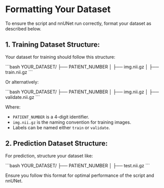 # Formatting Your Dataset

To ensure the script and nnUNet run correctly, format your dataset as described below.

## 1. Training Dataset Structure:

Your dataset for training should follow this structure:

\```bash
YOUR_DATASET/
    ├── PATIENT_NUMBER
    │   ├── img.nii.gz
    │   ├── train.nii.gz
\```

Or alternatively:

\```bash
YOUR_DATASET/
    ├── PATIENT_NUMBER
    │   ├── img.nii.gz
    │   ├── validate.nii.gz
\```

Where:
- `PATIENT_NUMBER` is a 4-digit identifier.
- `img.nii.gz` is the naming convention for training images.
- Labels can be named either `train` or `validate`.

## 2. Prediction Dataset Structure:

For prediction, structure your dataset like:

\```bash
YOUR_DATASET/
    ├── PATIENT_NUMBER
    │   ├── test.nii.gz
\```

Ensure you follow this format for optimal performance of the script and nnUNet.
